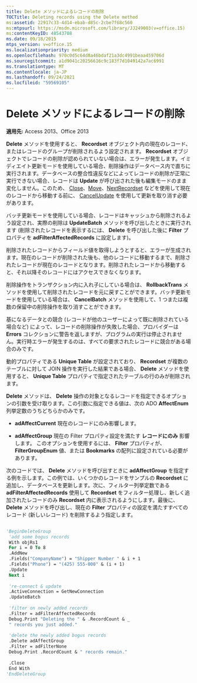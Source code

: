 ```yaml
---
title: Delete メソッドによるレコードの削除
TOCTitle: Deleting records using the Delete method
ms:assetid: 22917c33-4d14-ebab-d85c-2cbe7f68c560
ms:mtpsurl: https://msdn.microsoft.com/library/JJ249003(v=office.15)
ms:contentKeyID: 48543708
ms.date: 09/18/2015
mtps_version: v=office.15
ms.localizationpriority: medium
ms.openlocfilehash: 970c0d5c64d8a46bdaf21a3dc4991beaa459706d
ms.sourcegitcommit: a1d9041c20256616c9c183f7d1049142a7ac6991
ms.translationtype: MT
ms.contentlocale: ja-JP
ms.lasthandoff: 09/24/2021
ms.locfileid: "59569105"
---
```

# <a name="deleting-records-using-the-delete-method"></a>Delete メソッドによるレコードの削除


**適用先:** Access 2013、Office 2013

**Delete** メソッドを使用すると、 **Recordset** オブジェクト内の現在のレコード、またはレコードのグループが削除されるよう設定されます。 **Recordset** オブジェクトでレコードの削除が認められていない場合は、エラーが発生します。イミディエイト更新モードを使用している場合、削除操作はデータベース内で直ちに実行されます。データベースの整合性違反などによってレコードの削除が正常に実行できない場合、レコードは **Update** が呼び出された後も編集モードのまま変化しません。このため、 [Close](cancelupdate-method-ado.md)、[Move](close-method-ado.md)、[NextRecordset](move-method-ado.md) などを使用して現在のレコードから移動する前に、 [CancelUpdate](nextrecordset-method-ado.md) を使用して更新を取り消す必要があります。

バッチ更新モードを使用している場合、レコードはキャッシュから削除されるよう設定され、実際の削除は **UpdateBatch** メソッドを呼び出したときに実行されます (削除されたレコードを表示するには、 **Delete** を呼び出した後に **Filter** プロパティを **adFilterAffectedRecords** に設定します)。

削除されたレコードからフィールド値を取得しようとすると、エラーが生成されます。現在のレコードが削除された後も、他のレコードに移動するまで、削除されたレコードが現在のレコードとなります。削除されたレコードから移動すると、それ以降そのレコードにはアクセスできなくなります。

削除操作をトランザクション内に入れ子にしている場合は、 **RollbackTrans** メソッドを使用して削除されたレコードを元に戻すことができます。バッチ更新モードを使用している場合は、 **CancelBatch** メソッドを使用して、1 つまたは複数の保留中の削除操作を取り消すことができます。

基になるデータとの競合 (レコードが他のユーザーによって既に削除されている場合など) によって、レコードの削除操作が失敗した場合、プロバイダーは **Errors** コレクションに警告を返しますが、プログラムの実行は停止されません。実行時エラーが発生するのは、すべての要求されたレコードに競合がある場合のみです。

動的プロパティである **Unique Table** が設定されており、 **Recordset** が複数のテーブルに対して JOIN 操作を実行した結果である場合、 **Delete** メソッドを使用すると、 **Unique Table** プロパティで指定されたテーブルの行のみが削除されます。

**Delete** メソッドは、 **Delete** 操作の対象となるレコードを指定できるオプションの引数を受け取ります。この引数に指定できる値は、次の ADO **AffectEnum** 列挙定数のうちどちらかのみです。

  - **adAffectCurrent** 現在のレコードにのみ影響します。

  - **adAffectGroup** 現在の Filter プロパティ設定を満たす **レコードにのみ** 影響します。 このオプションを使用するには、 **Filter** プロパティが、 **FilterGroupEnum** 値、または **Bookmarks** の配列に設定されている必要があります。

次のコードでは、 **Delete** メソッドを呼び出すときに **adAffectGroup** を指定する例を示します。この例では、いくつかのレコードをサンプルの **Recordset** に追加し、データベースを更新します。次に、フィルター列挙定数である **adFilterAffectedRecords** 使用して **Recordset** をフィルター処理し、新しく追加されたレコードのみ **Recordset** 内に表示されるようにします。最後に、 **Delete** メソッドを呼び出し、現在の **Filter** プロパティの設定を満たすすべてのレコード (新しいレコード) を削除するよう指定します。

```vb 
 
'BeginDeleteGroup 
 'add some bogus records 
 With objRs1 
 For i = 0 To 8 
 .AddNew 
 .Fields("CompanyName") = "Shipper Number " & i + 1 
 .Fields("Phone") = "(425) 555-000" & (i + 1) 
 .Update 
 Next i 
 
 're-connect & update 
 .ActiveConnection = GetNewConnection 
 .UpdateBatch 
 
 'filter on newly added records 
 .Filter = adFilterAffectedRecords 
 Debug.Print "Deleting the " & .RecordCount & _ 
 " records you just added." 
 
 'delete the newly added bogus records 
 .Delete adAffectGroup 
 .Filter = adFilterNone 
 Debug.Print .RecordCount & " records remain." 
 
 .Close 
 End With 
'EndDeleteGroup 
```

